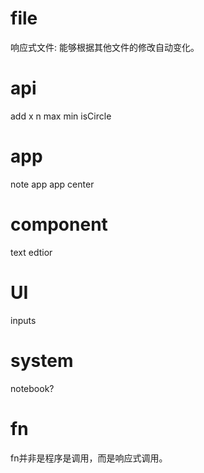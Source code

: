 # file
响应式文件: 能够根据其他文件的修改自动变化。
# api
add x n max min isCircle
# app
note app
app center
# component
text edtior
# UI
inputs
# system
notebook?
# fn
fn并非是程序是调用，而是响应式调用。